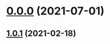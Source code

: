 # [0.0.0](https://github.com/AlexRogalskiy/scala-patterns/compare/v1.0.1...v0.0.0) (2021-07-01)



## [1.0.1](https://github.com/AlexRogalskiy/scala-patterns/compare/1.0.1...v1.0.1) (2021-02-18)



